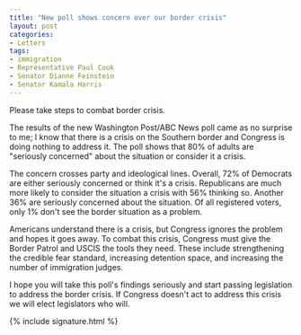 ```yaml
---
title: "New poll shows concern over our border crisis"
layout: post
categories:
- Letters
tags:
- immigration
- Representative Paul Cook
- Senator Dianne Feinstein
- Senator Kamala Harris
---
```


Please take steps to combat border crisis.

The results of the new Washington Post/ABC News poll came as no surprise to me; I know that there is a crisis on the Southern border and Congress is doing nothing to address it. The poll shows that 80% of adults are "seriously concerned" about the situation or consider it a crisis.

The concern crosses party and ideological lines. Overall, 72% of Democrats are either seriously concerned or think it's a crisis. Republicans are much more likely to consider the situation a crisis with 56% thinking so. Another 36% are seriously concerned about the situation. Of all registered voters, only 1% don't see the border situation as a problem.

Americans understand there is a crisis, but Congress ignores the problem and hopes it goes away. To combat this crisis, Congress must give the Border Patrol and USCIS the tools they need. These include strengthening the credible fear standard, increasing detention space, and increasing the number of immigration judges.

I hope you will take this poll's findings seriously and start passing legislation to address the border crisis. If Congress doesn't act to address this crisis we will elect legislators who will.

 {% include signature.html %}
